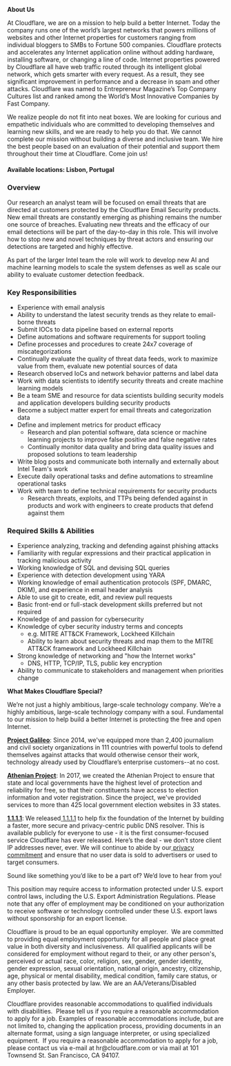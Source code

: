 <div class="content-intro">
	<div><strong>About Us</strong></div>
	<div>
		<p>At Cloudflare, we are on a mission to help build a better Internet. Today the company runs one of the world’s largest networks that powers millions of websites and other Internet properties for customers ranging from individual bloggers to SMBs to Fortune 500 companies. Cloudflare protects and accelerates any Internet application online without adding hardware, installing software, or changing a line of code. Internet properties powered by Cloudflare all have web traffic routed through its intelligent global network, which gets smarter with every request. As a result, they see significant improvement in performance and a decrease in spam and other attacks. Cloudflare was named to Entrepreneur Magazine’s Top Company Cultures list and ranked among the World’s Most Innovative Companies by Fast Company.&nbsp;</p>
		<p><span style="font-weight: 400;">We realize people do not fit into neat boxes. We are looking for curious and empathetic individuals who are committed to developing themselves and learning new skills, and we are ready to help you do that. We cannot complete our mission without building a diverse and inclusive team. We hire the best people based on an evaluation of their potential and support them throughout their time at Cloudflare. Come join us!&nbsp;</span></p>
	</div>
</div>
<h4>Available locations:<strong> Lisbon, Portugal</strong></h4>
<h3 id="Role:SecurityResearcher&amp;AnalystEmailThreats-Overview">Overview</h3>
<p>Our research an analyst team will be focused on email threats that are directed at customers protected by the Cloudflare Email Security products. New email threats are constantly emerging as phishing remains the number one source of breaches. Evaluating new threats and the efficacy of our email detections will be part of the day-to-day in this role. This will involve how to stop new and novel techniques by threat actors and ensuring our detections are targeted and highly effective.</p>
<p>As part of the larger Intel team the role will work to develop new AI and machine learning models to scale the system defenses as well as scale our ability to evaluate customer detection feedback.</p>
<h3 id="Role:SecurityResearcher&amp;AnalystEmailThreats-KeyResponsibilities">Key Responsibilities</h3>
<ul>
	<li>Experience with email analysis</li>
	<li>Ability to understand the latest security trends as they relate to email-borne threats</li>
	<li>Submit IOCs to data pipeline based on external reports</li>
	<li>Define automations and software requirements for support tooling</li>
	<li>Define processes and procedures to create 24x7 coverage of miscategorizations</li>
	<li>Continually evaluate the quality of threat data feeds, work to maximize value from them, evaluate new potential sources of data</li>
	<li>Research observed IoCs and network behavior patterns and label data</li>
	<li>Work with data scientists to identify security threats and create machine learning models</li>
	<li>Be a team SME and resource for data scientists building security models and application developers building security products</li>
	<li>Become a subject matter expert for email threats and categorization data</li>
	<li>Define and implement metrics for product efficacy
		<ul>
			<li>Research and plan potential software, data science or machine learning projects to improve false positive and false negative rates</li>
			<li>Continually monitor data quality and bring data quality issues and proposed solutions to team leadership</li>
		</ul>
	</li>
	<li>Write blog posts and communicate both internally and externally about Intel Team's work</li>
	<li>Execute daily operational tasks and define automations to streamline operational tasks</li>
	<li>Work with team to define technical requirements for security products
		<ul>
			<li>Research threats, exploits, and TTPs being defended against in products and work with engineers to create products that defend against them</li>
		</ul>
	</li>
</ul>
<h3 id="Role:SecurityResearcher&amp;AnalystEmailThreats-RequiredSkills&amp;Abilities">Required Skills &amp; Abilities</h3>
<ul>
	<li>Experience analyzing, tracking and defending against phishing attacks</li>
	<li>Familiarity with regular expressions and their practical application in tracking malicious activity</li>
	<li>Working knowledge of SQL and devising SQL queries</li>
	<li>Experience with detection development using YARA</li>
	<li>Working knowledge of email authentication protocols (SPF, DMARC, DKIM), and experience in email header analysis</li>
	<li>Able to use git to create, edit, and review pull requests</li>
	<li>Basic front-end or full-stack development skills preferred but not required</li>
	<li>Knowledge of and passion for cybersecurity</li>
	<li>Knowledge of cyber security industry terms and concepts
		<ul>
			<li>e.g. MITRE ATT&amp;CK Framework, Lockheed Killchain</li>
			<li>Ability to learn about security threats and map them to the MITRE ATT&amp;CK framework and Lockheed Killchain</li>
		</ul>
	</li>
	<li>Strong knowledge of networking and "how the Internet works"
		<ul>
			<li>DNS, HTTP, TCP/IP, TLS, public key encryption</li>
		</ul>
	</li>
	<li>Ability to communicate to stakeholders and management when priorities change</li>
</ul>
<div class="content-conclusion">
	<p><strong>What Makes Cloudflare Special?</strong></p>
	<p><span style="font-weight: 400;">We’re not just a highly ambitious, large-scale technology company. We’re a highly ambitious, large-scale technology company with a soul. Fundamental to our mission to help build a better Internet is protecting the free and open Internet.</span></p>
	<p><a href="https://blog.cloudflare.com/protecting-free-expression-online/"><strong>Project Galileo</strong></a><span style="font-weight: 400;">: Since 2014, we've equipped more than 2,400 journalism and civil society organizations in 111 countries with powerful tools to defend themselves against attacks that would otherwise censor their work, technology already used by Cloudflare’s enterprise customers--at no cost.</span></p>
	<p><strong><a href="https://www.cloudflare.com/athenian/">Athenian Project</a></strong><span style="font-weight: 400;">: In 2017, we created the Athenian Project to ensure that state and local governments have the highest level of protection and reliability for free, so that their constituents have access to election information and voter registration. Since the project, we've provided services to more than 425 local government election websites in 33 states.</span></p>
	<p><a href="https://1.1.1.1/"><strong>1.1.1.1</strong></a><span style="font-weight: 400;">: We released</span><a href="https://1.1.1.1/"> <span style="font-weight: 400;">1.1.1.1</span></a><span style="font-weight: 400;"> to help fix the foundation of the Internet by building a faster, more secure and privacy-centric public DNS resolver. This is available publicly for everyone to use - it is the first consumer-focused service Cloudflare has ever released. Here’s the deal - we don’t store client IP addresses never, ever. We will continue to abide by our</span><a href="https://developers.cloudflare.com/1.1.1.1/privacy/public-dns-resolver"> privacy commitment</a><span style="font-weight: 400;"> and ensure that no user data is sold to advertisers or used to target consumers.</span></p>
	<p><span style="font-weight: 400;">Sound like something you’d like to be a part of? We’d love to hear from you!</span></p>
	<p><span style="font-weight: 400;">This position may require access to information protected under U.S. export control laws, including the U.S. Export Administration Regulations. Please note that any offer of employment may be conditioned on your authorization to receive software or technology controlled under these U.S. export laws without sponsorship for an export license.</span></p>
	<p><span style="font-weight: 400;">Cloudflare is proud to be an equal opportunity employer. &nbsp;We are committed to providing equal employment opportunity for all people and place great value in both diversity and inclusiveness. &nbsp;All qualified applicants will be considered for employment without regard to their, or any other person's, perceived or actual</span> <span style="font-weight: 400;">race, color, religion, sex, gender, gender identity, gender expression, sexual orientation, national origin, ancestry, citizenship, age, physical or mental disability, medical condition, family care status, or any other basis protected by law. </span><span style="font-weight: 400;">We are an AA/Veterans/Disabled Employer.</span></p>
	<p><span style="font-weight: 400;">Cloudflare provides reasonable accommodations to qualified individuals with disabilities. &nbsp;Please tell us if you require a reasonable accommodation to apply for a job. Examples of reasonable accommodations include, but are not limited to, changing the application process, providing documents in an alternate format, using a sign language interpreter, or using specialized equipment. &nbsp;If you require a reasonable accommodation to apply for a job, please contact us via e-mail at </span><span style="font-weight: 400;">hr@cloudflare.com</span><span style="font-weight: 400;"> or via mail at 101 Townsend St. San Francisco, CA 94107.</span></p>
</div>